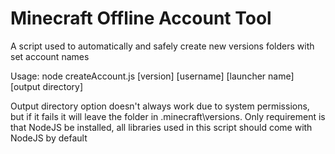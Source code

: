 # Minecraft Offline Account Tool

A script used to automatically and safely create new versions folders with set account names

Usage: node createAccount.js [version] [username] [launcher name] [output directory]

Output directory option doesn't always work due to system permissions, but if it fails it will leave the folder in .minecraft\versions.
Only requirement is that NodeJS be installed, all libraries used in this script should come with NodeJS by default

